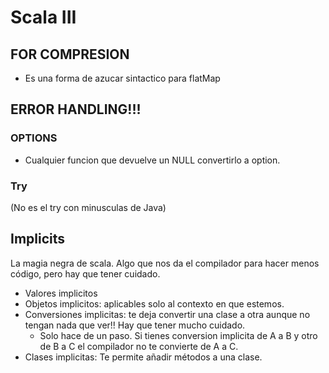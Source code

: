# Scala III

## FOR COMPRESION

* Es una forma de azucar sintactico para flatMap



## ERROR HANDLING!!!

### OPTIONS

* Cualquier funcion que devuelve un NULL convertirlo a option.


### Try 

(No es el try con minusculas de Java)

## Implicits

La magia negra de scala. Algo que nos da el compilador para hacer menos código, pero hay que tener cuidado.

* Valores implicitos
* Objetos implicitos: aplicables solo al contexto en que estemos.
* Conversiones implicitas: te deja convertir una clase a otra aunque no tengan nada que ver!! Hay que tener mucho cuidado. 
  * Solo hace de un paso. Si tienes conversion implicita de A a B y otro de B a C el compilador no te convierte de A a C.
* Clases implicitas: Te permite añadir métodos a una clase. 